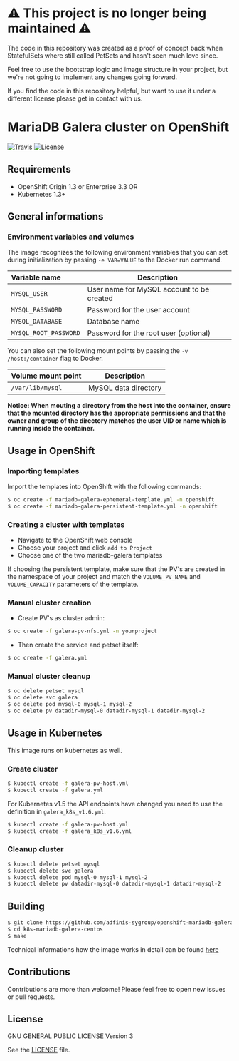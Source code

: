 # :warning: This project is no longer being maintained :warning:

The code in this repository was created as a proof of concept back when
StatefulSets where still called PetSets and hasn't seen much love since. 

Feel free to use the bootstrap logic and image structure in your project, but
we're not going to implement any changes going forward.

If you find the code in this repository helpful, but want to use it under a
different license please get in contact with us.

# MariaDB Galera cluster on OpenShift


[![Travis](https://img.shields.io/travis/adfinis-sygroup/openshift-mariadb-galera.svg?style=flat-square)](https://travis-ci.org/adfinis-sygroup/openshift-mariadb-galera)
[![License](https://img.shields.io/github/license/adfinis-sygroup/openshift-mariadb-galera.svg?style=flat-square)](LICENSE)


## Requirements
- OpenShift Origin 1.3 or Enterprise 3.3 OR
- Kubernetes 1.3+


## General informations

### Environment variables and volumes

The image recognizes the following environment variables that you can set during
initialization by passing `-e VAR=VALUE` to the Docker run command.

|  Variable name         | Description                               |
| :--------------------- | ----------------------------------------- |
|  `MYSQL_USER`          | User name for MySQL account to be created |
|  `MYSQL_PASSWORD`      | Password for the user account             |
|  `MYSQL_DATABASE`      | Database name                             |
|  `MYSQL_ROOT_PASSWORD` | Password for the root user (optional)     |

You can also set the following mount points by passing the `-v /host:/container`
flag to Docker.

| Volume mount point       | Description          |
| :----------------------- | -------------------- |
|  `/var/lib/mysql`        | MySQL data directory |

**Notice: When mouting a directory from the host into the container,
ensure that the mounted directory has the appropriate permissions and
that the owner and group of the directory matches the user UID or name
which is running inside the container.**


## Usage in OpenShift

### Importing templates

Import the templates into OpenShift with the following commands:
```bash
$ oc create -f mariadb-galera-ephemeral-template.yml -n openshift
$ oc create -f mariadb-galera-persistent-template.yml -n openshift
```


### Creating a cluster with templates
- Navigate to the OpenShift web console
- Choose your project and click `add to Project`
- Choose one of the two mariadb-galera templates

If choosing the persistent template, make sure that the PV's are created in the
namespace of your project and match the `VOLUME_PV_NAME` and `VOLUME_CAPACITY`
parameters of the template.


### Manual cluster creation

- Create PV's as cluster admin:
```bash
$ oc create -f galera-pv-nfs.yml -n yourproject
```
- Then create the service and petset itself:
```bash
$ oc create -f galera.yml
```


### Manual cluster cleanup

```bash
$ oc delete petset mysql
$ oc delete svc galera
$ oc delete pod mysql-0 mysql-1 mysql-2
$ oc delete pv datadir-mysql-0 datadir-mysql-1 datadir-mysql-2
```


## Usage in Kubernetes

This image runs on kubernetes as well.

### Create cluster
```bash
$ kubectl create -f galera-pv-host.yml
$ kubectl create -f galera.yml
```

For Kubernetes v1.5 the API endpoints have changed you need to use the definition in `galera_k8s_v1.6.yml`.

```bash
$ kubectl create -f galera-pv-host.yml
$ kubectl create -f galera_k8s_v1.6.yml
```

### Cleanup cluster
```bash
$ kubectl delete petset mysql
$ kubectl delete svc galera
$ kubectl delete pod mysql-0 mysql-1 mysql-2
$ kubectl delete pv datadir-mysql-0 datadir-mysql-1 datadir-mysql-2
```


## Building
```bash
$ git clone https://github.com/adfinis-sygroup/openshift-mariadb-galera
$ cd k8s-mariadb-galera-centos
$ make
```
Technical informations how the image works in detail can be found
[here](k8s-mariadb-galera-centos/README.md)


## Contributions
Contributions are more than welcome! Please feel free to open new issues or
pull requests.


## License
GNU GENERAL PUBLIC LICENSE Version 3

See the [LICENSE](LICENSE) file.
